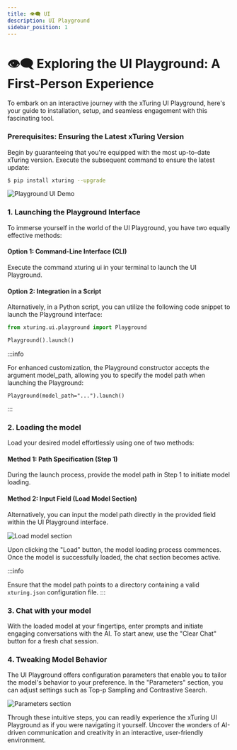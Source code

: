 ```yaml
---
title: 👁️‍🗨️ UI
description: UI Playground
sidebar_position: 1
---
```



# 👁️‍🗨️ Exploring the UI Playground: A First-Person Experience

To embark on an interactive journey with the xTuring UI Playground, here's your guide to installation, setup, and seamless engagement with this fascinating tool.

### Prerequisites: Ensuring the Latest xTuring Version
<!-- Be sure to have the latest version of xturing installed: -->

Begin by guaranteeing that you're equipped with the most up-to-date xTuring version. Execute the subsequent command to ensure the latest update:

```sh
$ pip install xturing --upgrade
```

![Playground UI Demo](/img/playground/ui-playground.gif)

<!-- ### 1. Launch the playground -->
### 1. Launching the Playground Interface

To immerse yourself in the world of the UI Playground, you have two equally effective methods:

#### Option 1: Command-Line Interface (CLI)

Execute the command xturing ui in your terminal to launch the UI Playground.

#### Option 2: Integration in a Script

Alternatively, in a Python script, you can utilize the following code snippet to launch the Playground interface:

<!-- To launch the playground interface, you can either run `xturing ui` on the CLI or in a script as follows: -->

```python
from xturing.ui.playground import Playground

Playground().launch()
```

:::info
<!-- `Playground` constructor accepts the following argument: -->
For enhanced customization, the Playground constructor accepts the argument model_path, allowing you to specify the model path when launching the Playground:
```
Playground(model_path="...").launch()
```
:::

### 2. Loading the model

Load your desired model effortlessly using one of two methods:

<!-- You can load the model by specifying the model path in the step 1 or by providing the path in the input field. -->

#### Method 1: Path Specification (Step 1)

During the launch process, provide the model path in Step 1 to initiate model loading.

#### Method 2: Input Field (Load Model Section)

Alternatively, you can input the model path directly in the provided field within the UI Playground interface.

![Load model section](/img/playground/load-model.png)

<!-- When you press the load button, model loading will start. Once the model is loaded successfully the chat section is enabled. -->
Upon clicking the "Load" button, the model loading process commences. Once the model is successfully loaded, the chat section becomes active.

:::info
<!-- Model path should be a directory containing a valid `xturing.json` config file. -->
Ensure that the model path points to a directory containing a valid `xturing.json` configuration file.
:::

### 3. Chat with your model

<!-- Enter the prompt and start chatting with the model. Use the `Clear chat` to start a new chat. -->
With the loaded model at your fingertips, enter prompts and initiate engaging conversations with the AI. To start anew, use the "Clear Chat" button for a fresh chat session.

### 4. Tweaking Model Behavior

<!-- We provide some configuration parameters to change the behavior of the model: `Top-p sampling`, `Contrastive search`. You can change the parameters by using the input fields in the `Parameters` section. -->

The UI Playground offers configuration parameters that enable you to tailor the model's behavior to your preference. In the "Parameters" section, you can adjust settings such as Top-p Sampling and Contrastive Search.

![Parameters section](/img/playground/parameters.png)

Through these intuitive steps, you can readily experience the xTuring UI Playground as if you were navigating it yourself. Uncover the wonders of AI-driven communication and creativity in an interactive, user-friendly environment.